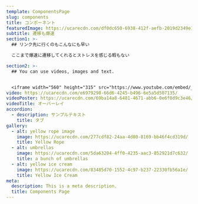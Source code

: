 ```yaml
---
template: ComponentsPage
slug: components
title: コンポーネント
featuredImage: https://ucarecdn.com/df0dc650-6938-412f-aefb-2019d2349e13/
subtitle: 遷移も爆速
section1: >-
  ## リンク先に行くのもこんなにも早い

  ここまで爆速に遷移してくれるとストレスを感じる暇もない

section2: >-
  ## You can use videos, images and text.


  <iframe width="560" height="315" src="https://www.youtube.com/embed/_m2CHvfVK5I" frameborder="0" allow="accelerometer; autoplay; clipboard-write; encrypted-media; gyroscope; picture-in-picture" allowfullscreen></iframe>
video: https://ucarecdn.com/e6979298-66d6-4245-b496-6e5a5d507135/
videoPoster: https://ucarecdn.com/69ba14a8-6481-4671-abb6-0e6f0d9c3e46/
videoTitle: オーバーレイ
accordion:
  - description: サンプルテキスト
    title: タブ
gallery:
  - alt: yellow rope image
    image: https://ucarecdn.com/277cdf82-24aa-4d80-8169-bb46f4cd319d/
    title: Yellow Rope
  - alt: umbrellas
    image: https://ucarecdn.com/5da63204-4ff0-4235-aac3-852921d7c632/
    title: a bunch of umbrellas
  - alt: yellow ice cream
    image: https://ucarecdn.com/83485d70-1552-4c97-b237-22330fb56a1e/
    title: Yellow Ice Cream
meta:
  description: This is a meta description.
  title: Components Page
---
```

